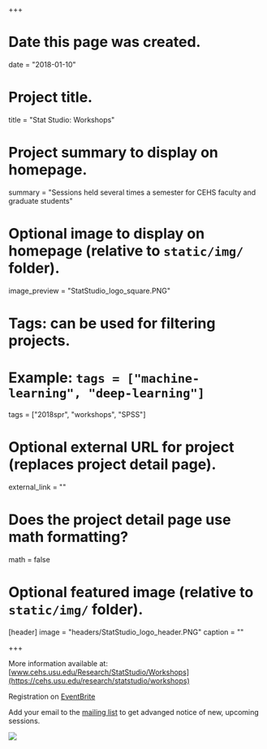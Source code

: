 +++
# Date this page was created.
date = "2018-01-10"

# Project title.
title = "Stat Studio: Workshops"

# Project summary to display on homepage.
summary = "Sessions held several times a semester for CEHS faculty and graduate students"

# Optional image to display on homepage (relative to `static/img/` folder).
image_preview = "StatStudio_logo_square.PNG"

# Tags: can be used for filtering projects.
# Example: `tags = ["machine-learning", "deep-learning"]`
tags = ["2018spr", "workshops", "SPSS"]

# Optional external URL for project (replaces project detail page).
external_link = ""

# Does the project detail page use math formatting?
math = false

# Optional featured image (relative to `static/img/` folder).
[header]
image = "headers/StatStudio_logo_header.PNG"
caption = ""

+++


More information available at: [www.cehs.usu.edu/Research/StatStudio/Workshops](https://cehs.usu.edu/research/statstudio/workshops)

Registration on [EventBrite](https://www.eventbrite.com/o/usu-cehs-statistical-consulting-studio-13278759178)

Add your email to the [mailing list](https://lists.usu.edu/wws/info/statstudio) to get advanged notice of new, upcoming sessions.

![](https://cehs.usu.edu/research/statstudio/images/spring-2018_schedule.jpg)

